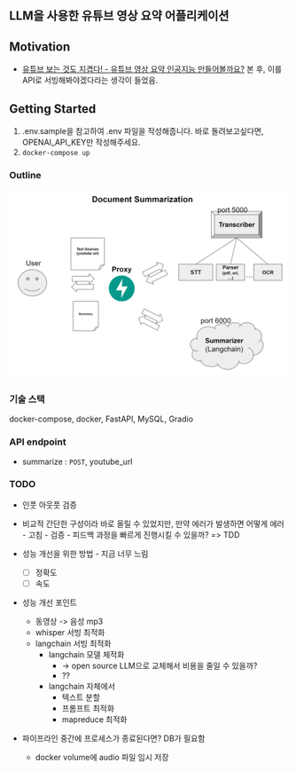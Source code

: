 ## LLM을 사용한 유튜브 영상 요약 어플리케이션

## Motivation
- [유튜브 보는 것도 지겹다! - 유튜브 영상 요약 인공지능 만들어볼까요?](https://www.youtube.com/watch?v=g77Ob5_hPKE) 본 후, 이를 API로 서빙해봐야겠다라는 생각이 들었음.

  

## Getting Started
1. .env.sample을 참고하여 .env 파일을 작성해줍니다. 바로 돌려보고싶다면, OPENAI_API_KEY만 작성해주세요.
2. ``` docker-compose up ```



### Outline
![outline](imgs/outline.png)



### 기술 스택
docker-compose, docker, FastAPI, MySQL, Gradio



### API endpoint
- summarize : `POST`, youtube_url



### TODO
- 인풋 아웃풋 검증 
- 비교적 간단한 구성이라 바로 올릴 수 있었지만, 만약 에러가 발생하면 어떻게 에러 - 고침 - 검증 - 피드백 과정을 빠르게 진행시킬 수 있을까? => TDD
- 성능 개선을 위한 방법 - 지금 너무 느림
    - [ ] 정확도
    - [ ] 속도

- 성능 개선 포인트
    - 동영상 -> 음성 mp3  
    - whisper 서빙 최적화  
    - langchain 서빙 최적화
        - langchain 모델 체적화
            - -> open source LLM으로 교체해서 비용을 줄일 수 있을까?
            - ??
        - langchain 자체에서
            - 텍스트 분할
            - 프롬프트 최적화
            - mapreduce 최적화

- 파이프라인 중간에 프로세스가 종료된다면? DB가 필요함
    - docker volume에 audio 파일 임시 저장
